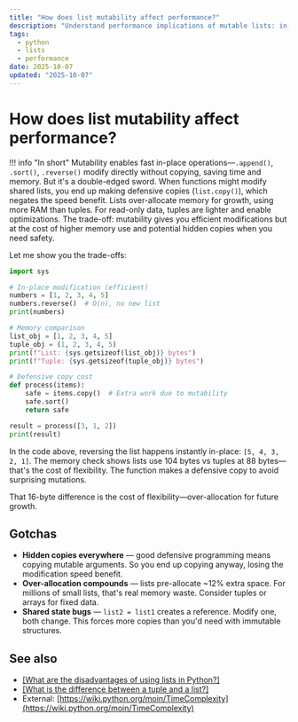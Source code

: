 ```yaml
---
title: "How does list mutability affect performance?"
description: "Understand performance implications of mutable lists: in-place operations, memory allocation, and when immutability helps."
tags:
  - python
  - lists
  - performance
date: 2025-10-07
updated: "2025-10-07"
---
```


# How does list mutability affect performance?

<!-- more -->

!!! info "In short"
    Mutability enables fast in-place operations—`.append()`, `.sort()`, `.reverse()` modify directly without copying, saving time and memory. But it's a double-edged sword. When functions might modify shared lists, you end up making defensive copies (`list.copy()`), which negates the speed benefit. Lists over-allocate memory for growth, using more RAM than tuples. For read-only data, tuples are lighter and enable optimizations. The trade-off: mutability gives you efficient modifications but at the cost of higher memory use and potential hidden copies when you need safety.

Let me show you the trade-offs:

```python
import sys

# In-place modification (efficient)
numbers = [1, 2, 3, 4, 5]
numbers.reverse()  # O(n), no new list
print(numbers)

# Memory comparison
list_obj = [1, 2, 3, 4, 5]
tuple_obj = (1, 2, 3, 4, 5)
print(f"List: {sys.getsizeof(list_obj)} bytes")
print(f"Tuple: {sys.getsizeof(tuple_obj)} bytes")

# Defensive copy cost
def process(items):
    safe = items.copy()  # Extra work due to mutability
    safe.sort()
    return safe

result = process([3, 1, 2])
print(result)
```

In the code above, reversing the list happens instantly in-place: `[5, 4, 3, 2, 1]`. The memory check shows lists use 104 bytes vs tuples at 88 bytes—that's the cost of flexibility. The function makes a defensive copy to avoid surprising mutations.

That 16-byte difference is the cost of flexibility—over-allocation for future growth.

## Gotchas

* **Hidden copies everywhere** — good defensive programming means copying mutable arguments. So you end up copying anyway, losing the modification speed benefit.
* **Over-allocation compounds** — lists pre-allocate ~12% extra space. For millions of small lists, that's real memory waste. Consider tuples or arrays for fixed data.
* **Shared state bugs** — `list2 = list1` creates a reference. Modify one, both change. This forces more copies than you'd need with immutable structures.

## See also

* [[What are the disadvantages of using lists in Python?]](./disadvantages-of-using-lists-in-python.md)
* [[What is the difference between a tuple and a list?]](./difference-between-tuple-and-list.md)
* External: [https://wiki.python.org/moin/TimeComplexity](https://wiki.python.org/moin/TimeComplexity)

<script type="application/ld+json">
{
  "@context": "https://schema.org",
  "@type": "FAQPage",
  "mainEntity": [{
    "@type": "Question",
    "name": "How does list mutability affect performance?",
    "acceptedAnswer": {
      "@type": "Answer",
      "text": "Mutability enables fast in-place operations—.append(), .sort(), .reverse() modify directly without copying, saving time and memory. But it's a double-edged sword. When functions might modify shared lists, you end up making defensive copies (list.copy()), which negates the speed benefit. Lists over-allocate memory for growth, using more RAM than tuples. For read-only data, tuples are lighter and enable optimizations. The trade-off: mutability gives you efficient modifications but at the cost of higher memory use and potential hidden copies when you need safety."
    }
  }]
}
</script>

